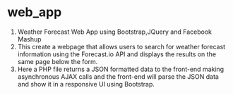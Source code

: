 # web_app
1. Weather Forecast Web App using Bootstrap,JQuery and Facebook Mashup
2. This create	a	webpage	that allows	users	to search	for	weather	forecast information using the Forecast.io API and displays the 
results	on the same	page below the form.
3. Here a PHP file returns a JSON	formatted	data to	the	front-end	making asynchronous	AJAX calls and the front-end	will	parse	the	JSON data and	show it	in a responsive	UI using Bootstrap.
